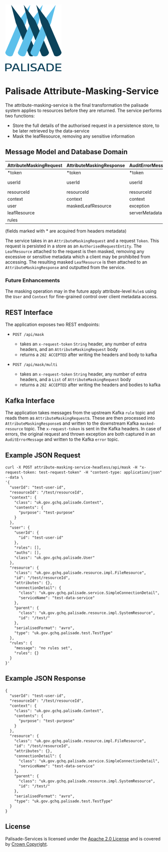 <!---
Copyright 2020 Crown Copyright

Licensed under the Apache License, Version 2.0 (the "License");
you may not use this file except in compliance with the License.
You may obtain a copy of the License at

  http://www.apache.org/licenses/LICENSE-2.0

Unless required by applicable law or agreed to in writing, software
distributed under the License is distributed on an "AS IS" BASIS,
WITHOUT WARRANTIES OR CONDITIONS OF ANY KIND, either express or implied.
See the License for the specific language governing permissions and
limitations under the License.
--->

# <img src="../logos/logo.svg" width="180">

# Palisade Attribute-Masking-Service

The attribute-masking-service is the final transformation the palisade system applies to resources before they are returned.
The service performs two functions:
* Store the full details of the authorised request in a persistence store, to be later retrieved by the data-service
* Mask the leafResource, removing any sensitive information


## Message Model and Database Domain

| AttributeMaskingRequest | AttributeMaskingResponse | AuditErrorMessage | AuthorisedRequestEntity
|:------------------------|:-------------------------|:------------------|:-----------------------
| *token                  | *token                   | *token            | token
| userId                  | userId                   | userId            | uniqueId (token-leafResource.id)
| resourceId              | resourceId               | resourceId        | ---
| context                 | context                  | context           | context
| user                    | maskedLeafResource       | exception         | user
| leafResource            |                          | serverMetadata    | leafResource
| rules                   |                          |                   | rules
(fields marked with * are acquired from headers metadata)

The service takes in an `AttributeMaskingRequest` and a request `Token`.
This request is persisted in a store as an `AuthorisedRequestEntity`.
The `LeafResource` attached to the request is then masked, removing any excessive or sensitive metadata which a client may be prohibited from accessing.
The resulting masked `LeafResource` is then attached to an `AttributeMaskingResponse` and outputted from the service.

### Future Enhancements
The masking operation may in the future apply attribute-level `Rule`s using the `User` and `Context` for fine-grained control over client metadata access.


## REST Interface

The application exposes two REST endpoints:
* `POST /api/mask`
  - takes an `x-request-token` `String` header, any number of extra headers, and an `AttributeMaskingRequest` body
  - returns a `202 ACCEPTED` after writing the headers and body to kafka
  
* `POST /api/mask/multi`
  - takes an `x-request-token` `String` header, any number of extra headers, and a `List` of `AttributeMaskingRequest` body
  - returns a `202 ACCEPTED` after writing the headers and bodies to kafka


## Kafka Interface

The application takes messages from the upstream Kafka `rule` topic and reads them as `AttributeMaskingRequest`s.
These are then processed into `AttributeMaskingResponse`s and written to the downstream Kafka `masked-resource` topic.
The `x-request-token` is sent in the Kafka headers.
In case of errors, the original request and thrown exception are both captured in an `AuditErrorMessage` and written to the Kafka `error` topic.


## Example JSON Request
```
curl -X POST attribute-masking-service-headless/api/mask -H "x-request-token: test-request-token" -H "content-type: application/json" --data \
'{
  "userId": "test-user-id",
  "resourceId": "/test/resourceId",
  "context": {
    "class": "uk.gov.gchq.palisade.Context",
    "contents": {
      "purpose": "test-purpose"
    }
  },
  "user": {
    "userId": {
      "id": "test-user-id"
    },
    "roles": [],
    "auths": [],
    "class": "uk.gov.gchq.palisade.User"
  },
  "resource": {
    "class": "uk.gov.gchq.palisade.resource.impl.FileResource",
    "id": "/test/resourceId",
    "attributes": {},
    "connectionDetail": {
      "class": "uk.gov.gchq.palisade.service.SimpleConnectionDetail",
      "serviceName": "test-data-service"
    },
    "parent": {
      "class": "uk.gov.gchq.palisade.resource.impl.SystemResource",
      "id": "/test/"
    },
    "serialisedFormat": "avro",
    "type": "uk.gov.gchq.palisade.test.TestType"
  },
  "rules": {
    "message": "no rules set",
    "rules": {}
  }
}'
```


## Example JSON Response
```
{
  "userId": "test-user-id",
  "resourceId": "/test/resourceId",
  "context": {
    "class": "uk.gov.gchq.palisade.Context",
    "contents": {
      "purpose": "test-purpose"
    }
  },
  "resource": {
    "class": "uk.gov.gchq.palisade.resource.impl.FileResource",
    "id": "/test/resourceId",
    "attributes": {},
    "connectionDetail": {
      "class": "uk.gov.gchq.palisade.service.SimpleConnectionDetail",
      "serviceName": "test-data-service"
    },
    "parent": {
      "class": "uk.gov.gchq.palisade.resource.impl.SystemResource",
      "id": "/test/"
    },
    "serialisedFormat": "avro",
    "type": "uk.gov.gchq.palisade.test.TestType"
  }
}
```


## License

Palisade-Services is licensed under the [Apache 2.0 License](https://www.apache.org/licenses/LICENSE-2.0) and is covered by [Crown Copyright](https://www.nationalarchives.gov.uk/information-management/re-using-public-sector-information/copyright-and-re-use/crown-copyright/).
